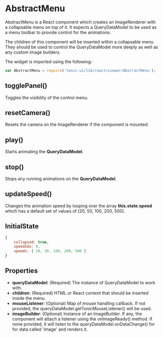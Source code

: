 # AbstractMenu

AbstractMenu is a React component which creates an ImageRenderer with a collapsable menu on top of it.
It expects a QueryDataModel to be used as a menu toolbar to provide control
for the animations.

The children of this component will be inserted within a collapsable menu. They
should be used to control the QueryDataModel more deeply as well as any custom image builders.

The widget is imported using the following:

```js
var AbstractMenu = require('tonic-ui/lib/react/viewer/AbstractMenu');
```

## togglePanel()

Toggles the visibility of the control menu.

## resetCamera()

Resets the camera on the ImageRenderer if the component is mounted.

## play()

Starts animating the __QueryDataModel__.

## stop()

Stops any running animations on the __QueryDataModel__.

## updateSpeed()

Changes the animation speed by looping over the array
__this.state.speed__ which has a default set of values of [20, 50, 100, 200, 500].

## InitialState

```js
{
    collapsed: true,
    speedIdx: 0,
    speeds: [ 20, 50, 100, 200, 500 ]
}
```

## Properties

- __queryDataModel__: (Required) The instance of QueryDataModel to work with.
- __children__: (Required) HTML or React content that should be inserted inside the menu.
- __mouseListener__: (Optional) Map of mouse handling callback. If not provided, the queryDataModel.getTonicMouseListener() will be used.
- __imageBuilder__: (Optional) Instance of an ImageBuilder. If any, the component will attach a listener using the onImageReady() method. If none provided, it will listen to the queryDataModel.onDataChange() for for data called 'image' and renders it.
